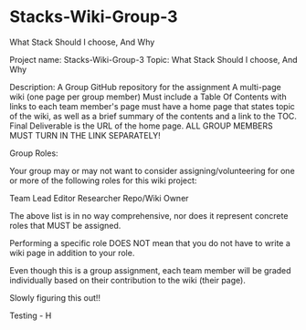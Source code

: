 # Stacks-Wiki-Group-3
What Stack Should I choose, And Why

Project name: Stacks-Wiki-Group-3
Topic: What Stack Should I choose, And Why

Description: A Group GitHub repository for the assignment
A multi-page wiki (one page per group member)
Must include a Table Of Contents with links to each team member's page
must have a home page that states topic of the wiki, as well as a brief summary of the contents and a link to the TOC.
Final Deliverable is the URL of the home page. ALL GROUP MEMBERS MUST TURN IN THE LINK SEPARATELY!

Group Roles: 

Your group may or may not want to consider assigning/volunteering for one or more of the following roles for this wiki project:

Team Lead
Editor
Researcher
Repo/Wiki Owner

The above list is in no way comprehensive, nor does it represent concrete roles that MUST be assigned.

Performing a specific role DOES NOT mean that you do not have to write a wiki page in addition to your role.

Even though this is a group assignment, each team member will be graded individually based on their contribution to the wiki (their page).

Slowly figuring this out!!

Testing - H
